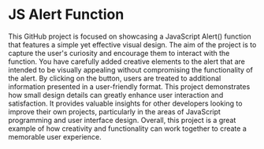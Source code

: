 # JS Alert Function
This GitHub project is focused on showcasing a JavaScript Alert() function that features a simple yet effective visual design. The aim of the project is to capture the user's curiosity and encourage them to interact with the function. You have carefully added creative elements to the alert that are intended to be visually appealing without compromising the functionality of the alert. By clicking on the button, users are treated to additional information presented in a user-friendly format. This project demonstrates how small design details can greatly enhance user interaction and satisfaction. It provides valuable insights for other developers looking to improve their own projects, particularly in the areas of JavaScript programming and user interface design. Overall, this project is a great example of how creativity and functionality can work together to create a memorable user experience.

